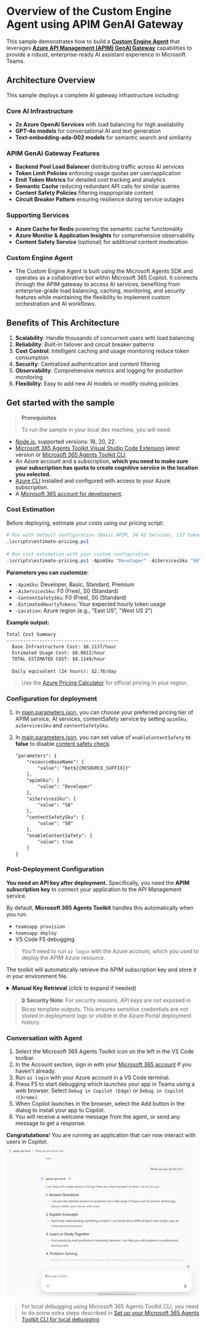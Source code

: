 # Overview of the Custom Engine Agent using APIM GenAI Gateway

This sample demonstrates how to build a **[Custom Engine Agent](https://learn.microsoft.com/en-us/microsoft-365-copilot/extensibility/overview-custom-engine-agent)** that leverages **[Azure API Management (APIM) GenAI Gateway](https://learn.microsoft.com/en-us/azure/api-management/genai-gateway-capabilities)** capabilities to provide a robust, enterprise-ready AI assistant experience in Microsoft Teams.

## Architecture Overview

This sample deploys a complete AI gateway infrastructure including:

### Core AI Infrastructure
- **2x Azure OpenAI Services** with load balancing for high availability
- **GPT-4o models** for conversational AI and text generation
- **Text-embedding-ada-002 models** for semantic search and similarity

### APIM GenAI Gateway Features
- **Backend Pool Load Balancer** distributing traffic across AI services
- **Token Limit Policies** enforcing usage quotas per user/application
- **Emit Token Metrics** for detailed cost tracking and analytics
- **Semantic Cache** reducing redundant API calls for similar queries
- **Content Safety Policies** filtering inappropriate content
- **Circuit Breaker Pattern** ensuring resilience during service outages

### Supporting Services
- **Azure Cache for Redis** powering the semantic cache functionality
- **Azure Monitor & Application Insights** for comprehensive observability
- **Content Safety Service** (optional) for additional content moderation

### Custom Engine Agent
- The Custom Engine Agent is built using the Microsoft Agents SDK and operates as a collaborative bot within Microsoft 365 Copilot. It connects through the APIM gateway to access AI services, benefiting from enterprise-grade load balancing, caching, monitoring, and security features while maintaining the flexibility to implement custom orchestration and AI workflows.

## Benefits of This Architecture

1. **Scalability**: Handle thousands of concurrent users with load balancing
2. **Reliability**: Built-in failover and circuit breaker patterns
3. **Cost Control**: Intelligent caching and usage monitoring reduce token consumption
4. **Security**: Centralized authentication and content filtering
5. **Observability**: Comprehensive metrics and logging for production monitoring
6. **Flexibility**: Easy to add new AI models or modify routing policies


## Get started with the sample

> **Prerequisites**
>
> To run the sample in your local dev machine, you will need:
>
- [Node.js](https://nodejs.org/), supported versions: 18, 20, 22. 
- [Microsoft 365 Agents Toolkit Visual Studio Code Extension](https://aka.ms/teams-toolkit) latest version or [Microsoft 365 Agents Toolkit CLI](https://aka.ms/teams-toolkit-cli).
- An Azure account and a subscription, **which you need to make sure your subscription has quota to create cognitive service in the location you selected.**
- [Azure CLI](https://docs.microsoft.com/en-us/cli/azure/install-azure-cli) installed and configured with access to your Azure subscription.
- A [Microsoft 365 account for development](https://docs.microsoft.com/microsoftteams/platform/toolkit/accounts).

### Cost Estimation

Before deploying, estimate your costs using our pricing script:

```powershell
# Run with default configuration (Basic APIM, S0 AI Services, 137 tokens/hour)
.\scripts\estimate-pricing.ps1

# Run cost estimation with your custom configuration
.\scripts\estimate-pricing.ps1 -ApimSku "Developer" -AiServicesSku "S0" -EstimatedHourlyTokens 137
```

**Parameters you can customize:**
- `-ApimSku`: Developer, Basic, Standard, Premium
- `-AiServicesSku`: F0 (Free), S0 (Standard) 
- `-ContentSafetySku`: F0 (Free), S0 (Standard)
- `-EstimatedHourlyTokens`: Your expected hourly token usage
- `-Location`: Azure region (e.g., "East US", "West US 2")

**Example output:**
```
Total Cost Summary
-----------------------------------------
  Base Infrastructure Cost: $0.1137/hour
  Estimated Usage Cost: $0.0012/hour
  TOTAL ESTIMATED COST: $0.1149/hour

  Daily equivalent (24 hours): $2.76/day
```

> Use the [Azure Pricing Calculator](https://azure.microsoft.com/en-us/pricing/calculator/) for official pricing in your region.

### Configuration for deployment
1. In [main.parameters.json](./infra/apim-new-ai-service/main.parameters.json), you can choose your preferred pricing tier of APIM service, AI services, contentSafety service by setting `apimSku`, `aiServicesSku` and `contentSafetySku`.

2. In [main.parameters.json](./infra/apim-new-ai-service/main.parameters.json), you can set value of `enableContentSafety` to **false** to disable [content safety check](https://learn.microsoft.com/en-us/azure/ai-services/content-safety/overview).

    ```
    "parameters": {
        "resourceBaseName": {
            "value": "bot${{RESOURCE_SUFFIX}}"
        },
        "apimSku": {
            "value": "Developer" 
        },
        "aiServicesSku": {
            "value": "S0"
        },
        "contentSafetySku": {
            "value": "S0"
        },
        "enableContentSafety": {
            "value": true
        }
    }
    ```

### Post-Deployment Configuration

**You need an API key after deployment.** Specifically, you need the **APIM subscription key** to connect your application to the API Management service.

By default, **Microsoft 365 Agents Toolkit** handles this automatically when you run:
- `teamsapp provision` 
- `teamsapp deploy`
- VS Code F5 debugging

> You'll need to run `az login` with the Azure account, which you used to deploy the APIM Azure resource. 

The toolkit will automatically retrieve the APIM subscription key and store it in your environment file.

<details>
<summary><strong>Manual Key Retrieval</strong> (click to expand if needed)</summary>

If you deployed the infrastructure manually or need to retrieve the key separately:

**Option 1: Azure Portal Method**
1. Navigate to [Azure Portal](https://portal.azure.com)
2. Go to your **API Management service** (name format: `apim-{yourbasename}`)
3. In the left menu, select **Subscriptions** under **APIs**
4. Find the subscription named **"aiservices-subscription"**
5. Click **"Show/hide keys"** and copy the **Primary key**
6. Add the key to your appropriate environment file in the format: `SECRET_AZURE_OPENAI_API_KEY=<your-primary-key-value>`

**Option 2: Azure CLI Direct Command**
```bash
# Replace with your actual values
az rest --method post \
  --url "https://management.azure.com/subscriptions/{subscription-id}/resourceGroups/{resource-group}/providers/Microsoft.ApiManagement/service/{apim-service-name}/subscriptions/aiservices-subscription/listSecrets?api-version=2021-08-01" \
  --query primaryKey -o tsv
```
**Note:** Store the returned key value in your environment file as: `SECRET_AZURE_OPENAI_API_KEY=<returned-key-value>`

**Environment File Locations:**
- **Local development**: `env/.env.local.user`  
- **Playground environment**: `env/.env.playground.user`
- **Production environment**: `env/.env.{environment}.user`

</details>

> 🔒 **Security Note**: For security reasons, API keys are not exposed in Bicep template outputs. This ensures sensitive credentials are not stored in deployment logs or visible in the Azure Portal deployment history.


### Conversation with Agent
1. Select the Microsoft 365 Agents Toolkit icon on the left in the VS Code toolbar.
1. In the Account section, sign in with your [Microsoft 365 account](https://docs.microsoft.com/microsoftteams/platform/toolkit/accounts) if you haven't already.
1. Run `az login` with your Azure account in a VS Code terminal.
1. Press F5 to start debugging which launches your app in Teams using a web browser. Select `Debug in Copilot (Edge)` or `Debug in Copilot (Chrome)`.
1. When Copilot launches in the browser, select the Add button in the dialog to install your app to Copilot.
1. You will receive a welcome message from the agent, or send any message to get a response.

**Congratulations**! You are running an application that can now interact with users in Copilot:
![alt text](./assets/image.png)

> For local debugging using Microsoft 365 Agents Toolkit CLI, you need to do some extra steps described in [Set up your Microsoft 365 Agents Toolkit CLI for local debugging](https://aka.ms/teamsfx-cli-debugging).
